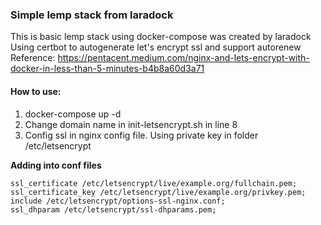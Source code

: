 ### Simple lemp stack from laradock
This is basic lemp stack using docker-compose was created by laradock
Using certbot to autogenerate let's encrypt ssl and support autorenew 
Reference: https://pentacent.medium.com/nginx-and-lets-encrypt-with-docker-in-less-than-5-minutes-b4b8a60d3a71

#### How to use:
1. docker-compose up -d 
2. Change domain name in init-letsencrypt.sh in line 8
3. Config ssl in nginx config file. Using private key in folder /etc/letsencrypt

**Adding into conf files**
```
ssl_certificate /etc/letsencrypt/live/example.org/fullchain.pem;
ssl_certificate_key /etc/letsencrypt/live/example.org/privkey.pem;
include /etc/letsencrypt/options-ssl-nginx.conf;
ssl_dhparam /etc/letsencrypt/ssl-dhparams.pem;
```
